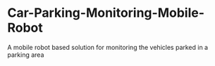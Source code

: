 # Car-Parking-Monitoring-Mobile-Robot
A mobile robot based solution for monitoring the vehicles parked in a parking area
